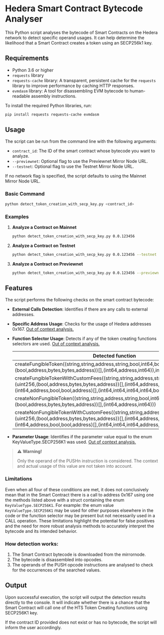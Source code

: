 # Hedera Smart Contract Bytecode Analyser

This Python script analyses the bytecode of Smart Contracts on the Hedera network to detect specific operand usages.
It can help determine the likelihood that a Smart Contract creates a token using an SECP256k1 key.

## Requirements

- Python 3.6 or higher
- `requests` library
- `requests-cache` library: A transparent, persistent cache for the `requests` library to improve performance by caching HTTP responses.
- `evmdasm` library: A tool for disassembling EVM bytecode to human-readable assembly instructions.

To install the required Python libraries, run:

```bash
pip install requests requests-cache evmdasm
```

## Usage

The script can be run from the command line with the following arguments:

- `contract_id`: The ID of the smart contract whose bytecode you want to analyze.
- `--previewnet`: Optional flag to use the Previewnet Mirror Node URL.
- `--testnet`: Optional flag to use the Testnet Mirror Node URL.

If no network flag is specified, the script defaults to using the Mainnet Mirror Node URL.

### Basic Command

```bash
python detect_token_creation_with_secp_key.py <contract_id>
```

### Examples

1. **Analyze a Contract on Mainnet**

    ```bash
    python detect_token_creation_with_secp_key.py 0.0.123456
    ```

2. **Analyze a Contract on Testnet**

    ```bash
    python detect_token_creation_with_secp_key.py 0.0.123456 --testnet
    ```

3. **Analyze a Contract on Previewnet**

    ```bash
    python detect_token_creation_with_secp_key.py 0.0.123456 --previewnet
    ```

## Features

The script performs the following checks on the smart contract bytecode:

- **External Calls Detection**: Identifies if there are any calls to external addresses.
- **Specific Address Usage**: Checks for the usage of Hedera addresses 0x167. [Out of context analysis.](#warning-section)
- **Function Selector Usage**: Detects if any of the token creating functions selectors are used. [Out of context analysis.](#warning-section)
    
    | Detected function                                                                                                                                                                                                                               | Selector   |
    |-------------------------------------------------------------------------------------------------------------------------------------------------------------------------------------------------------------------------------------------------|------------|
    | createFungibleToken((string,string,address,string,bool,int64,bool,(uint256,(bool,address,bytes,bytes,address))[],(int64,address,int64)),int64,int32)                                                                                            | 0x0fb65bf3 |
    | createFungibleTokenWithCustomFees((string,string,address,string,bool,int64,bool,(uint256,(bool,address,bytes,bytes,address))[],(int64,address,int64)),int64,int32,(int64,address,bool,bool,address)[],(int64,int64,int64,int64,bool,address)[]) | 0x2af0c59a |
    | createNonFungibleToken((string,string,address,string,bool,int64,bool,(uint256,(bool,address,bytes,bytes,address))[],(int64,address,int64)))                                                                                                     | 0xea83f293 |
    | createNonFungibleTokenWithCustomFees((string,string,address,string,bool,int64,bool,(uint256,(bool,address,bytes,bytes,address))[],(int64,address,int64)),(int64,address,bool,bool,address)[],(int64,int64,int64,address,bool,address)[])        | 0xabb54eb5 |

- **Parameter Usage**: Identifies if the parameter value equal to the enum KeyValueType.SECP256K1 was used. [Out of context analysis.](#warning-section)

> ⚠️ **Warning!** <div id="warning-section">Only the operand of the PUSHn instruction is considered. The context and actual usage of this value are not taken into account.</div>

### Limitations
Even when all four of these conditions are met, it does not conclusively mean that in the Smart Contract
there is a call to address 0x167 using one the methods listed above with a struct containing the enum `KeyValueType.SECP256K1`.
For example: the enum value `KeyValueType.SECP256K1` may be used for other purposes elsewhere in the code or the
function selector may be present but not necessarily used in a CALL operation.
These limitations highlight the potential for false positives and the need for more robust analysis methods to accurately interpret the bytecode and its intended behavior.


### How detection works:
1. The Smart Contract bytecode is downloaded from the mirrornode.
2. The bytecode is disassembled into opcodes.
3. The operands of the PUSH opcode instructions are analysed to check for the occurrences of the searched values.

## Output

Upon successful execution, the script will output the detection results directly to the console. It will indicate whether
there is a chance that the Smart Contract will call one of the HTS Token Creating functions using SECP256K1 key.

If the contract ID provided does not exist or has no bytecode, the script will inform the user accordingly.
